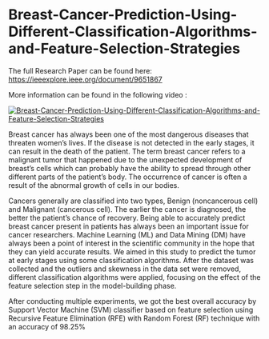 # Breast-Cancer-Prediction-Using-Different-Classification-Algorithms-and-Feature-Selection-Strategies

The full Research Paper can be found here: https://ieeexplore.ieee.org/document/9651867

More information can be found in the following video :

[![Breast-Cancer-Prediction-Using-Different-Classification-Algorithms-and-Feature-Selection-Strategies](https://i.ytimg.com/vi/MlksK7Exxrg/maxresdefault.jpg)](https://www.youtube.com/watch?v=MlksK7Exxrg&feature=youtu.be&ab_channel=mhdSabha)



Breast cancer has always been one of the most dangerous diseases that threaten women’s lives. If the disease is not detected in the early stages, it can result in the death of the patient. The term breast cancer refers to a malignant tumor that happened due to the unexpected development of breast’s cells which can probably have the ability to spread through other different parts of the patient’s body. The occurrence of cancer is often a result of the abnormal growth of cells in our bodies.

Cancers generally are classified into two types, Benign (noncancerous cell) and Malignant (cancerous cell). The earlier the cancer is diagnosed, the better the patient’s chance of recovery. Being able to accurately predict breast cancer present in patients has always been an important issue for cancer researchers. Machine Learning (ML) and Data Mining (DM) have always been a point of interest in the scientific community in the hope that they can yield accurate results. We aimed in this study to predict the tumor at early stages using some classification algorithms. After the dataset was collected and the outliers and skewness in the data set were removed, different classification algorithms were applied, focusing on the effect of the feature selection step in the model-building phase. 

After conducting multiple experiments, we got the best overall accuracy by Support Vector Machine (SVM) classifier based on feature selection using Recursive Feature Elimination (RFE) with Random Forest (RF) technique with an accuracy of 98.25%



